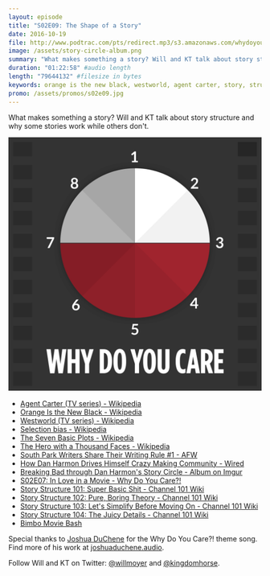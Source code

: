 ```yaml
---
layout: episode
title: "S02E09: The Shape of a Story"
date: 2016-10-19
file: http://www.podtrac.com/pts/redirect.mp3/s3.amazonaws.com/whydoyoucare.fm/Why+Do+You+Care+-+S02E09.mp3
image: /assets/story-circle-album.png
summary: "What makes something a story? Will and KT talk about story structure and why some stories work while others don't."
duration: "01:22:58" #audio length
length: "79644132" #filesize in bytes
keywords: orange is the new black, westworld, agent carter, story, structure, circle, dan harmon, star wars, breaking bad, fury road, harry potter
promo: /assets/promos/s02e09.jpg
---
```


What makes something a story? Will and KT talk about story structure and why some stories work while others don't. 

<img src="/assets/story-circle-album.png" alt="Story Circle - Why Do You Care?!">
<ul>
  <li><a href="https://en.wikipedia.org/wiki/Agent_Carter_(TV_series)">Agent Carter (TV series) - Wikipedia</a></li>
  <li><a href="https://en.wikipedia.org/wiki/Orange_Is_the_New_Black">Orange Is the New Black - Wikipedia</a></li>
  <li><a href="https://en.wikipedia.org/wiki/Westworld_(TV_series)">Westworld (TV series) - Wikipedia</a></li>
  <li><a href="https://en.wikipedia.org/wiki/Selection_bias">Selection bias - Wikipedia</a></li>
  <li><a href="https://en.wikipedia.org/wiki/The_Seven_Basic_Plots">The Seven Basic Plots - Wikipedia</a></li>
  <li><a href="https://en.wikipedia.org/wiki/The_Hero_with_a_Thousand_Faces">The Hero with a Thousand Faces - Wikipedia</a></li>
  <li><a href="http://www.theafw.com/blog/south-park-writers-share-their-writing-rule-1/#.">South Park Writers Share Their Writing Rule #1 - AFW</a></li>
  <li><a href="https://www.wired.com/2011/09/mf_harmon/.">How Dan Harmon Drives Himself Crazy Making Community - Wired</a></li>
  <li><a href="http://imgur.com/a/CHgAo#0">Breaking Bad through Dan Harmon's Story Circle - Album on Imgur</a></li>
  <li><a href="http://whydoyoucare.fm/s02e07">S02E07: In Love in a Movie - Why Do You Care?!</a></li>
  <li><a href="http://channel101.wikia.com/wiki/Story_Structure_101:_Super_Basic_Shit">Story Structure 101: Super Basic Shit - Channel 101 Wiki</a></li>
  <li><a href="http://channel101.wikia.com/wiki/Story_Structure_102:_Pure,_Boring_Theory">Story Structure 102: Pure, Boring Theory - Channel 101 Wiki</a></li>
  <li><a href="http://channel101.wikia.com/wiki/Story_Structure_103:_Let%27s_Simplify_Before_Moving_On">Story Structure 103: Let's Simplify Before Moving On - Channel 101 Wiki</a></li>
  <li><a href="http://channel101.wikia.com/wiki/Story_Structure_104:_The_Juicy_Details">Story Structure 104: The Juicy Details - Channel 101 Wiki</a></li>
  <li><a href="http://www.bimbomoviebash.com/">Bimbo Movie Bash</a></li>
</ul>

Special thanks to [Joshua DuChene](http://joshuaduchene.audio) for the Why Do You Care?! theme song. Find more of his work at [joshuaduchene.audio](http://joshuaduchene.audio).

Follow Will and KT on Twitter: [@willmoyer](https://twitter.com/willmoyer) and [@kingdomhorse](https://twitter.com/kingdomhorse).